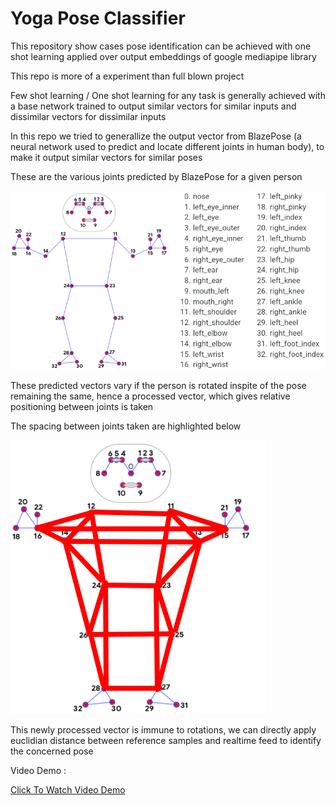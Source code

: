 # Yoga Pose Classifier

This repository show cases pose identification can be achieved
with one shot learning applied over output embeddings of google
mediapipe library

This repo is more of a experiment than full blown project

Few shot learning / One shot learning for any task is generally
achieved with a base network trained to output similar vectors
for similar inputs and dissimilar vectors for dissimilar inputs

In this repo we tried to generallize the output vector from BlazePose
(a neural network used to predict and locate different joints in human body),
to make it output similar vectors for similar poses

These are the various joints predicted by BlazePose for a given person

![blazepose](https://raw.githubusercontent.com/TheSeriousProgrammer/Yoga_Pose_Detection/main/pose_tracking_full_body_landmarks.png)

These predicted vectors vary if the person is rotated inspite of the pose remaining the same, hence a processed vector, which gives relative positioning between joints is taken

The spacing between joints taken are highlighted below

![relative joints](https://raw.githubusercontent.com/TheSeriousProgrammer/Yoga_Pose_Detection/main/distance_btw_joints_considered.png)

This newly processed vector is immune to rotations, we can directly apply euclidian distance between reference samples and realtime feed to identify the concerned pose

Video Demo :

[Click To Watch Video Demo](https://raw.githubusercontent.com/TheSeriousProgrammer/Yoga_Pose_Detection/main/demo.mp4)